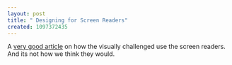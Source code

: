 ```yaml
--- 
layout: post
title: " Designing for Screen Readers"
created: 1097372435
---
```

A <a href="http://unraveled.com/archives/2004/08/screen-readers">very good article</a> on how the visually challenged use the screen readers. And its  not how we think they would.
